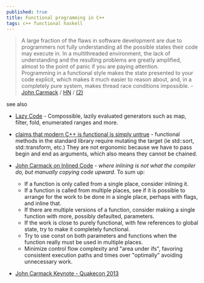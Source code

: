```yaml
---
published: true
title: Functional programming in C++
tags: c++ functional haskell
---
```

> A large fraction of the flaws in software development are due to programmers not fully understanding all the possible states their code may execute in. In a multithreaded environment, the lack of understanding and the resulting problems are greatly amplified, almost to the point of panic if you are paying attention.  
> Programming in a functional style makes the state presented to your code explicit, which makes it much easier to reason about, and, in a completely pure system, makes thread race conditions impossible. - [John Carmack](https://gamasutra.com/view/news/169296/Indepth_Functional_programming_in_C.php) / [HN](https://news.ycombinator.com/item?id=3896404) / [(2)](https://news.ycombinator.com/item?id=8609775)

see also
- [Lazy Code](https://github.com/SaadAttieh/lazyCode) - Compossible, lazily evaluated generators such as map, filter, fold, enumerated ranges and more.

- [claims that modern C++ is functional  is simply untrue](https://news.ycombinator.com/item?id=37116136) - functional methods in the standard library require mutating the target (ie std::sort, std::transform, etc.) They are not ergonomic because we have to pass begin and end as arguments, which also means they cannot be chained.

- [John Carmack on Inlined Code](http://number-none.com/blow/john_carmack_on_inlined_code.html) - _where inlining is not what the compiler do, but manually copying code upward_. To sum up:
	- If a function is only called from a single place, consider inlining it.
	- If a function is called from multiple places, see if it is possible to arrange for the work to be done in a single place, perhaps with flags, and inline that.
	- If there are multiple versions of a function, consider making a single function with more, possibly defaulted, parameters.
	- If the work is close to purely functional, with few references to global state, try to make it completely functional.
	- Try to use const on both parameters and functions when the function really must be used in multiple places.
	- Minimize control flow complexity and "area under ifs", favoring consistent execution paths and times over "optimally" avoiding unnecessary work.


- [John Carmack Keynote - Quakecon 2013](https://www.youtube.com/watch?v=Uooh0Y9fC_M#t=4876)
